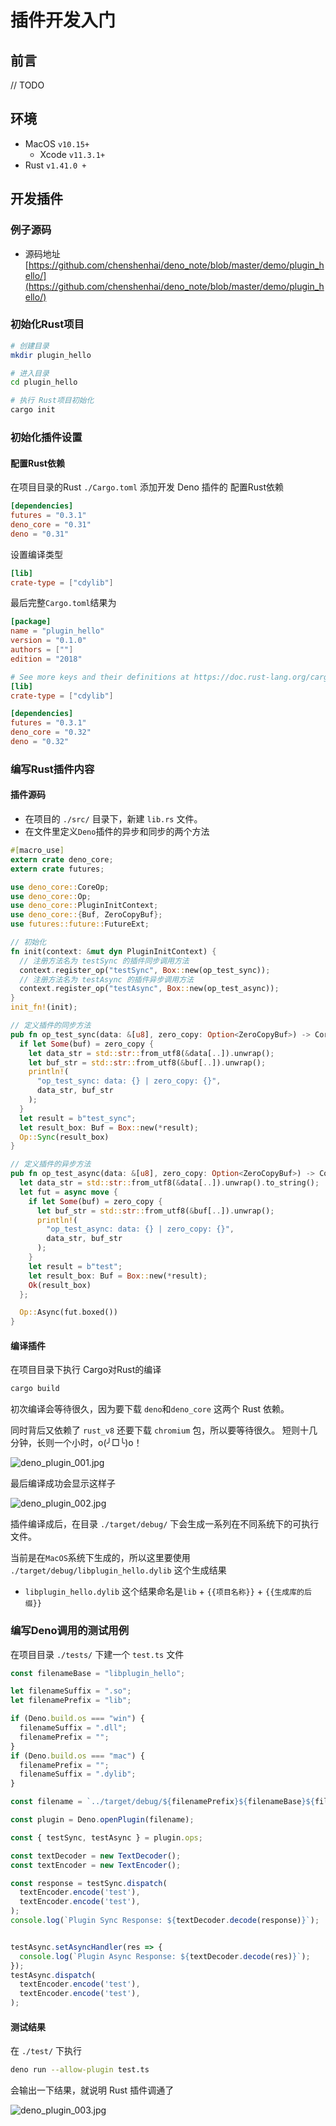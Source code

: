 # 插件开发入门

## 前言

// TODO

## 环境

- MacOS `v10.15+`
  - Xcode `v11.3.1+`
- Rust `v1.41.0 +`

## 开发插件

### 例子源码

- 源码地址 [https://github.com/chenshenhai/deno_note/blob/master/demo/plugin_hello/](https://github.com/chenshenhai/deno_note/blob/master/demo/plugin_hello/)

### 初始化Rust项目

```sh
# 创建目录
mkdir plugin_hello

# 进入目录
cd plugin_hello

# 执行 Rust项目初始化
cargo init
```

### 初始化插件设置

#### 配置Rust依赖

在项目目录的Rust `./Cargo.toml` 添加开发 Deno 插件的 配置Rust依赖

```toml
[dependencies]
futures = "0.3.1"
deno_core = "0.31"
deno = "0.31"
```

设置编译类型

```toml
[lib]
crate-type = ["cdylib"]
```

最后完整`Cargo.toml`结果为 

```toml
[package]
name = "plugin_hello"
version = "0.1.0"
authors = [""]
edition = "2018"

# See more keys and their definitions at https://doc.rust-lang.org/cargo/reference/manifest.html
[lib]
crate-type = ["cdylib"]

[dependencies]
futures = "0.3.1"
deno_core = "0.32"
deno = "0.32"
```

### 编写Rust插件内容

#### 插件源码

- 在项目的 `./src/` 目录下，新建 `lib.rs` 文件。
- 在文件里定义`Deno`插件的异步和同步的两个方法

```rs
#[macro_use]
extern crate deno_core;
extern crate futures;

use deno_core::CoreOp;
use deno_core::Op;
use deno_core::PluginInitContext;
use deno_core::{Buf, ZeroCopyBuf};
use futures::future::FutureExt;

// 初始化
fn init(context: &mut dyn PluginInitContext) {
  // 注册方法名为 testSync 的插件同步调用方法
  context.register_op("testSync", Box::new(op_test_sync));
  // 注册方法名为 testAsync 的插件异步调用方法
  context.register_op("testAsync", Box::new(op_test_async));
}
init_fn!(init);

// 定义插件的同步方法
pub fn op_test_sync(data: &[u8], zero_copy: Option<ZeroCopyBuf>) -> CoreOp {
  if let Some(buf) = zero_copy {
    let data_str = std::str::from_utf8(&data[..]).unwrap();
    let buf_str = std::str::from_utf8(&buf[..]).unwrap();
    println!(
      "op_test_sync: data: {} | zero_copy: {}",
      data_str, buf_str
    );
  }
  let result = b"test_sync";
  let result_box: Buf = Box::new(*result);
  Op::Sync(result_box)
}

// 定义插件的异步方法
pub fn op_test_async(data: &[u8], zero_copy: Option<ZeroCopyBuf>) -> CoreOp {
  let data_str = std::str::from_utf8(&data[..]).unwrap().to_string();
  let fut = async move {
    if let Some(buf) = zero_copy {
      let buf_str = std::str::from_utf8(&buf[..]).unwrap();
      println!(
        "op_test_async: data: {} | zero_copy: {}",
        data_str, buf_str
      );
    }
    let result = b"test";
    let result_box: Buf = Box::new(*result);
    Ok(result_box)
  };

  Op::Async(fut.boxed())
}
```

#### 编译插件

在项目目录下执行 Cargo对Rust的编译

```sh
cargo build
```

初次编译会等待很久，因为要下载 `deno`和`deno_core` 这两个 Rust 依赖。

同时背后又依赖了 `rust_v8` 还要下载 `chromium` 包，所以要等待很久。
短则十几分钟，长则一个小时，o(╯□╰)o！

![deno_plugin_001.jpg](./../image/deno_plugin_dev_001.jpg)

最后编译成功会显示这样子 

![deno_plugin_002.jpg](./../image/deno_plugin_dev_002.jpg)

插件编译成后，在目录 `./target/debug/` 下会生成一系列在不同系统下的可执行文件。

当前是在`MacOS`系统下生成的，所以这里要使用 `./target/debug/libplugin_hello.dylib` 这个生成结果

- `libplugin_hello.dylib` 这个结果命名是`lib` + `{{项目名称}}` + `{{生成库的后缀}}`

### 编写Deno调用的测试用例

在项目目录 `./tests/` 下建一个 `test.ts` 文件


```js
const filenameBase = "libplugin_hello";

let filenameSuffix = ".so";
let filenamePrefix = "lib";

if (Deno.build.os === "win") {
  filenameSuffix = ".dll";
  filenamePrefix = "";
}
if (Deno.build.os === "mac") {
  filenamePrefix = "";
  filenameSuffix = ".dylib";
}

const filename = `../target/debug/${filenamePrefix}${filenameBase}${filenameSuffix}`;

const plugin = Deno.openPlugin(filename);

const { testSync, testAsync } = plugin.ops;

const textDecoder = new TextDecoder();
const textEncoder = new TextEncoder();

const response = testSync.dispatch(
  textEncoder.encode('test'),
  textEncoder.encode('test'),
);
console.log(`Plugin Sync Response: ${textDecoder.decode(response)}`);


testAsync.setAsyncHandler(res => {
  console.log(`Plugin Async Response: ${textDecoder.decode(res)}`);
});
testAsync.dispatch(
  textEncoder.encode('test'),
  textEncoder.encode('test'),
);
```


#### 测试结果

在 `./test/` 下执行

```sh
deno run --allow-plugin test.ts 
```

会输出一下结果，就说明 Rust 插件调通了

![deno_plugin_003.jpg](./../image/deno_plugin_dev_003.jpg)

